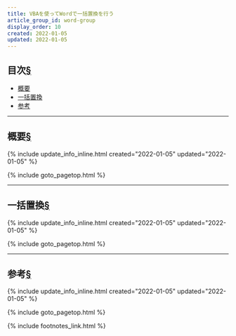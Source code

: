 ```yaml
---
title: VBAを使ってWordで一括置換を行う
article_group_id: word-group
display_order: 10
created: 2022-01-05
updated: 2022-01-05
---
```


## <a name="index">目次</a><a class="heading-anchor-permalink" href="#目次">§</a>

<ul id="index_ul">
<li><a href="#概要">概要</a></li>
<li><a href="#一括置換">一括置換</a></li>
<li><a href="#参考">参考</a></li>
</ul>

* * *
## <a name="概要">概要</a><a class="heading-anchor-permalink" href="#概要">§</a>
<div class="chapter-updated">{% include update_info_inline.html created="2022-01-05" updated="2022-01-05" %}</div>

{% include goto_pagetop.html %}

* * *
## <a name="一括置換">一括置換</a><a class="heading-anchor-permalink" href="#一括置換">§</a>
<div class="chapter-updated">{% include update_info_inline.html created="2022-01-05" updated="2022-01-05" %}</div>

{% include goto_pagetop.html %}

* * *
## <a name="参考">参考</a><a class="heading-anchor-permalink" href="#参考">§</a>
<div class="chapter-updated">{% include update_info_inline.html created="2022-01-05" updated="2022-01-05" %}</div>

{% include goto_pagetop.html %}

{% include footnotes_link.html %}
